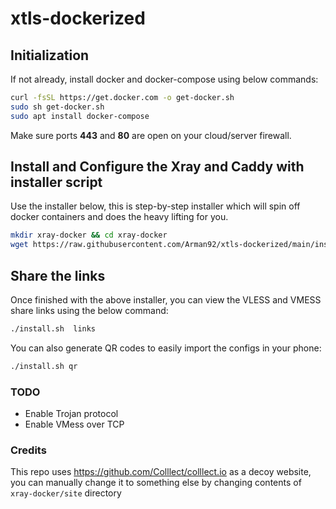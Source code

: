 # xtls-dockerized

## Initialization
If not already, install docker and docker-compose using below commands:
```bash
curl -fsSL https://get.docker.com -o get-docker.sh
sudo sh get-docker.sh
sudo apt install docker-compose
```

Make sure ports **443** and **80** are open on your cloud/server firewall.

## Install and Configure the Xray and Caddy with installer script
Use the installer below, this is step-by-step installer which will spin off docker containers and does the heavy lifting for you.

```bash
mkdir xray-docker && cd xray-docker
wget https://raw.githubusercontent.com/Arman92/xtls-dockerized/main/install.sh -O ./install.sh && chmod +x./install.sh && ./install.sh install
```

## Share the links
Once finished with the above installer, you can view the VLESS and VMESS share links using the below command:
```bash
./install.sh  links
```

You can also generate QR codes to easily import the configs in your phone:
```bash
./install.sh qr
```

###  TODO
- Enable Trojan protocol
- Enable VMess over TCP

### Credits
This repo uses https://github.com/Colllect/colllect.io as a decoy website, you can manually change it to something else by changing contents of `xray-docker/site` directory